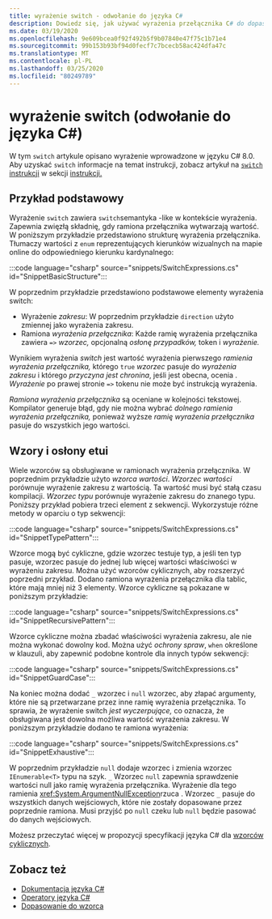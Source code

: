 ```yaml
---
title: wyrażenie switch - odwołanie do języka C#
description: Dowiedz się, jak używać wyrażenia przełącznika C# do dopasowywania wzorców i introspekcji innych danych
ms.date: 03/19/2020
ms.openlocfilehash: 9e609bcea0f92f492b5f9b07840e47f75c1b71e4
ms.sourcegitcommit: 99b153b93bf94d0fecf7c7bcecb58ac424dfa47c
ms.translationtype: MT
ms.contentlocale: pl-PL
ms.lasthandoff: 03/25/2020
ms.locfileid: "80249789"
---
```

# <a name="switch-expression-c-reference"></a>wyrażenie switch (odwołanie do języka C#)

W tym `switch` artykule opisano wyrażenie wprowadzone w języku C# 8.0. Aby uzyskać `switch` informacje na temat instrukcji, zobacz artykuł na [ `switch` instrukcji](../keywords/switch.md) w sekcji [instrukcji.](../keywords/index.md)

## <a name="basic-example"></a>Przykład podstawowy

Wyrażenie `switch` zawiera `switch`semantyka -like w kontekście wyrażenia. Zapewnia zwięzłą składnię, gdy ramiona przełącznika wytwarzają wartość. W poniższym przykładzie przedstawiono strukturę wyrażenia przełącznika. Tłumaczy wartości z `enum` reprezentujących kierunków wizualnych na mapie online do odpowiedniego kierunku kardynalnego:

:::code language="csharp" source="snippets/SwitchExpressions.cs" id="SnippetBasicStructure":::

W poprzednim przykładzie przedstawiono podstawowe elementy wyrażenia switch:

- Wyrażenie *zakresu*: W poprzednim przykładzie `direction` użyto zmiennej jako wyrażenia zakresu.
- Ramiona *wyrażenia przełącznika*: Każde ramię wyrażenia przełącznika zawiera `=>` *wzorzec,* opcjonalną *osłonę przypadków,* token i *wyrażenie.*

Wynikiem wyrażenia *switch* jest wartość wyrażenia pierwszego *ramienia wyrażenia przełącznika,* którego `true` *wzorzec* pasuje do *wyrażenia zakresu* i którego *przyczyna jest chronina*, jeśli jest obecna, ocenia . *Wyrażenie* po prawej stronie `=>` tokenu nie może być instrukcją wyrażenia.

*Ramiona wyrażenia przełącznika* są oceniane w kolejności tekstowej. Kompilator generuje błąd, gdy nie można wybrać *dolnego ramienia wyrażenia przełącznika,* ponieważ wyższe *ramię wyrażenia przełącznika* pasuje do wszystkich jego wartości.

## <a name="patterns-and-case-guards"></a>Wzory i osłony etui

Wiele wzorców są obsługiwane w ramionach wyrażenia przełącznika. W poprzednim przykładzie użyto *wzorca wartości*. *Wzorzec wartości* porównuje wyrażenie zakresu z wartością. Ta wartość musi być stałą czasu kompilacji. *Wzorzec typu* porównuje wyrażenie zakresu do znanego typu. Poniższy przykład pobiera trzeci element z sekwencji. Wykorzystuje różne metody w oparciu o typ sekwencji:

:::code language="csharp" source="snippets/SwitchExpressions.cs" id="SnippetTypePattern":::

Wzorce mogą być cykliczne, gdzie wzorzec testuje typ, a jeśli ten typ pasuje, wzorzec pasuje do jednej lub więcej wartości właściwości w wyrażeniu zakresu. Można użyć wzorców cyklicznych, aby rozszerzyć poprzedni przykład. Dodano ramiona wyrażenia przełącznika dla tablic, które mają mniej niż 3 elementy. Wzorce cykliczne są pokazane w poniższym przykładzie:

:::code language="csharp" source="snippets/SwitchExpressions.cs" id="SnippetRecursivePattern":::

Wzorce cykliczne można zbadać właściwości wyrażenia zakresu, ale nie można wykonać dowolny kod. Można użyć *ochrony spraw*, `when` określone w klauzuli, aby zapewnić podobne kontrole dla innych typów sekwencji:

:::code language="csharp" source="snippets/SwitchExpressions.cs" id="SnippetGuardCase":::

Na koniec można dodać `_` wzorzec i `null` wzorzec, aby złapać argumenty, które nie są przetwarzane przez inne ramię wyrażenia przełącznika. To sprawia, że wyrażenie switch *jest wyczerpujące,* co oznacza, że obsługiwana jest dowolna możliwa wartość wyrażenia zakresu. W poniższym przykładzie dodano te ramiona wyrażenia:

:::code language="csharp" source="snippets/SwitchExpressions.cs" id="SnippetExhaustive":::

W poprzednim przykładzie `null` dodaje wzorzec i zmienia wzorzec `IEnumerable<T>` typu na szyk. `_` Wzorzec `null` zapewnia sprawdzenie wartości null jako ramię wyrażenia przełącznika. Wyrażenie dla tego ramienia <xref:System.ArgumentNullException>rzuca . Wzorzec `_` pasuje do wszystkich danych wejściowych, które nie zostały dopasowane przez poprzednie ramiona. Musi przyjść po `null` czeku lub `null` będzie pasować do danych wejściowych.

Możesz przeczytać więcej w propozycji specyfikacji języka C# dla [wzorców cyklicznych](~/_csharplang/proposals/csharp-8.0/patterns.md#switch-expression).

## <a name="see-also"></a>Zobacz też

- [Dokumentacja języka C#](../index.md)
- [Operatory języka C#](index.md)
- [Dopasowanie do wzorca](../../pattern-matching.md)
